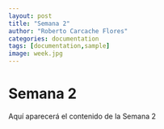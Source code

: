 ```yaml
---
layout: post
title: "Semana 2"
author: "Roberto Carcache Flores"
categories: documentation
tags: [documentation,sample]
image: week.jpg
---
```


# Semana 2 

Aquí aparecerá el contenido de la Semana 2 
